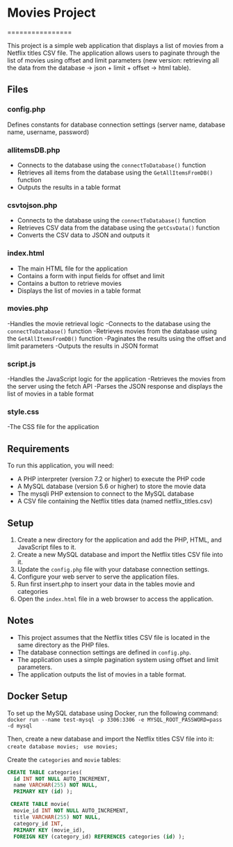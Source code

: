 # Movies Project

================

This project is a simple web application that displays a list of movies from a Netflix titles CSV file. The application allows users to paginate through the list of movies using offset and limit parameters (new version: retrieving all the data from the database -> json + limit + offset -> html table).

## Files

### config.php

Defines constants for database connection settings (server name, database name, username, password)

### allitemsDB.php

- Connects to the database using the `connectToDatabase()` function
- Retrieves all items from the database using the `GetAllItemsFromDB()` function
- Outputs the results in a table format

### csvtojson.php

- Connects to the database using the `connectToDatabase()` function
- Retrieves CSV data from the database using the `getCsvData()` function
- Converts the CSV data to JSON and outputs it

### index.html

- The main HTML file for the application
- Contains a form with input fields for offset and limit
- Contains a button to retrieve movies
- Displays the list of movies in a table format

### movies.php

-Handles the movie retrieval logic
-Connects to the database using the `connectToDatabase()` function
-Retrieves movies from the database using the `GetAllItemsFromDB()` function
-Paginates the results using the offset and limit parameters
-Outputs the results in JSON format

### script.js

-Handles the JavaScript logic for the application
-Retrieves the movies from the server using the fetch API
-Parses the JSON response and displays the list of movies in a table format

### style.css

-The CSS file for the application

## Requirements

To run this application, you will need:

- A PHP interpreter (version 7.2 or higher) to execute the PHP code
- A MySQL database (version 5.6 or higher) to store the movie data
- The mysqli PHP extension to connect to the MySQL database
- A CSV file containing the Netflix titles data (named netflix_titles.csv)

## Setup

1. Create a new directory for the application and add the PHP, HTML, and JavaScript files to it.
2. Create a new MySQL database and import the Netflix titles CSV file into it.
3. Update the `config.php` file with your database connection settings.
4. Configure your web server to serve the application files.
5. Run first insert.php to insert your data in the tables movie and categories
6. Open the `index.html` file in a web browser to access the application.

## Notes

- This project assumes that the Netflix titles CSV file is located in the same directory as the PHP files.
- The database connection settings are defined in `config.php`.
- The application uses a simple pagination system using offset and limit parameters.
- The application outputs the list of movies in a table format.

## Docker Setup

To set up the MySQL database using Docker, run the following command:
` docker run --name test-mysql -p 3306:3306 -e MYSQL_ROOT_PASSWORD=pass -d mysql`

Then, create a new database and import the Netflix titles CSV file into it:
`create database movies;`
` use movies;`

Create the `categories` and `movie` tables:

```sql
CREATE TABLE categories(
  id INT NOT NULL AUTO_INCREMENT,
  name VARCHAR(255) NOT NULL,
  PRIMARY KEY (id) );
```

```sql
 CREATE TABLE movie(
  movie_id INT NOT NULL AUTO_INCREMENT,
  title VARCHAR(255) NOT NULL,
  category_id INT,
  PRIMARY KEY (movie_id),
  FOREIGN KEY (category_id) REFERENCES categories (id) );
```
